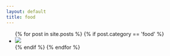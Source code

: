 ```yaml
---
layout: default
title: food
---
```

<ul class="posts">
{% for post in site.posts %}
  {% if post.category == 'food' %}
  <li class="post {{post.category}}">
    <a href="{{ post.url }}">
	  	<img src="{{post.image}}" />
	  </a>
  </li>
  {% endif %}
{% endfor %}
</ul>